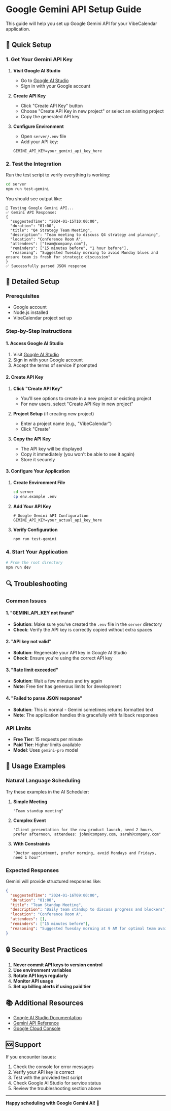 # Google Gemini API Setup Guide

This guide will help you set up Google Gemini API for your VibeCalendar application.

## 🚀 Quick Setup

### 1. Get Your Gemini API Key

1. **Visit Google AI Studio**
   - Go to [Google AI Studio](https://makersuite.google.com/app/apikey)
   - Sign in with your Google account

2. **Create API Key**
   - Click "Create API Key" button
   - Choose "Create API Key in new project" or select an existing project
   - Copy the generated API key

3. **Configure Environment**
   - Open `server/.env` file
   - Add your API key:
   ```env
   GEMINI_API_KEY=your_gemini_api_key_here
   ```

### 2. Test the Integration

Run the test script to verify everything is working:

```bash
cd server
npm run test-gemini
```

You should see output like:
```
🤖 Testing Google Gemini API...
✅ Gemini API Response:
{
  "suggestedTime": "2024-01-15T10:00:00",
  "duration": "01:00",
  "title": "Q4 Strategy Team Meeting",
  "description": "Team meeting to discuss Q4 strategy and planning",
  "location": "Conference Room A",
  "attendees": ["team@company.com"],
  "reminders": ["15 minutes before", "1 hour before"],
  "reasoning": "Suggested Tuesday morning to avoid Monday blues and ensure team is fresh for strategic discussion"
}
✅ Successfully parsed JSON response
```

## 🔧 Detailed Setup

### Prerequisites

- Google account
- Node.js installed
- VibeCalendar project set up

### Step-by-Step Instructions

#### 1. Access Google AI Studio

1. Visit [Google AI Studio](https://makersuite.google.com/app/apikey)
2. Sign in with your Google account
3. Accept the terms of service if prompted

#### 2. Create API Key

1. **Click "Create API Key"**
   - You'll see options to create in a new project or existing project
   - For new users, select "Create API Key in new project"

2. **Project Setup** (if creating new project)
   - Enter a project name (e.g., "VibeCalendar")
   - Click "Create"

3. **Copy the API Key**
   - The API key will be displayed
   - Copy it immediately (you won't be able to see it again)
   - Store it securely

#### 3. Configure Your Application

1. **Create Environment File**
   ```bash
   cd server
   cp env.example .env
   ```

2. **Add Your API Key**
   ```env
   # Google Gemini API Configuration
   GEMINI_API_KEY=your_actual_api_key_here
   ```

3. **Verify Configuration**
   ```bash
   npm run test-gemini
   ```

### 4. Start Your Application

```bash
# From the root directory
npm run dev
```

## 🔍 Troubleshooting

### Common Issues

#### 1. "GEMINI_API_KEY not found"
- **Solution**: Make sure you've created the `.env` file in the `server` directory
- **Check**: Verify the API key is correctly copied without extra spaces

#### 2. "API key not valid"
- **Solution**: Regenerate your API key in Google AI Studio
- **Check**: Ensure you're using the correct API key

#### 3. "Rate limit exceeded"
- **Solution**: Wait a few minutes and try again
- **Note**: Free tier has generous limits for development

#### 4. "Failed to parse JSON response"
- **Solution**: This is normal - Gemini sometimes returns formatted text
- **Note**: The application handles this gracefully with fallback responses

### API Limits

- **Free Tier**: 15 requests per minute
- **Paid Tier**: Higher limits available
- **Model**: Uses `gemini-pro` model

## 🎯 Usage Examples

### Natural Language Scheduling

Try these examples in the AI Scheduler:

1. **Simple Meeting**
   ```
   "Team standup meeting"
   ```

2. **Complex Event**
   ```
   "Client presentation for the new product launch, need 2 hours, prefer afternoon, attendees: john@company.com, sarah@company.com"
   ```

3. **With Constraints**
   ```
   "Doctor appointment, prefer morning, avoid Mondays and Fridays, need 1 hour"
   ```

### Expected Responses

Gemini will provide structured responses like:
```json
{
  "suggestedTime": "2024-01-16T09:00:00",
  "duration": "01:00",
  "title": "Team Standup Meeting",
  "description": "Daily team standup to discuss progress and blockers",
  "location": "Conference Room A",
  "attendees": [],
  "reminders": ["15 minutes before"],
  "reasoning": "Suggested Tuesday morning at 9 AM for optimal team availability and productivity"
}
```

## 🔒 Security Best Practices

1. **Never commit API keys to version control**
2. **Use environment variables**
3. **Rotate API keys regularly**
4. **Monitor API usage**
5. **Set up billing alerts if using paid tier**

## 📚 Additional Resources

- [Google AI Studio Documentation](https://ai.google.dev/docs)
- [Gemini API Reference](https://ai.google.dev/api/gemini-api)
- [Google Cloud Console](https://console.cloud.google.com/)

## 🆘 Support

If you encounter issues:

1. Check the console for error messages
2. Verify your API key is correct
3. Test with the provided test script
4. Check Google AI Studio for service status
5. Review the troubleshooting section above

---

**Happy scheduling with Google Gemini AI! 🚀** 
